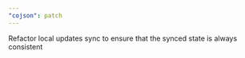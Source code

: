 ```yaml
---
"cojson": patch
---
```


Refactor local updates sync to ensure that the synced state is always consistent
